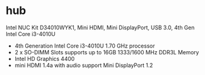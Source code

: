 # hub

Intel NUC Kit D34010WYK1, Mini HDMI, Mini DisplayPort, USB 3.0, 4th Gen Intel
Core i3-4010U

- 4th Generation Intel Core i3-4010U 1.70 GHz processor
- 2 x SO-DIMM Slots supports up to 16GB 1333/1600 MHz DDR3L Memory
- Intel HD Graphics 4400
- mini HDMI 1.4a with audio support Mini DisplayPort 1.2
